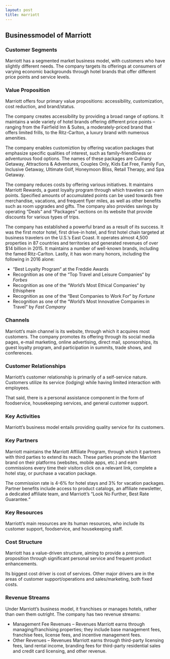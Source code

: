 ```yaml
---
layout: post
title: marriott
---
```


Businessmodel of Marriott
--------------------------

### Customer Segments

Marriott has a segmented market business model, with customers who have slightly different needs. The company targets its offerings at consumers of varying economic backgrounds through hotel brands that offer different price points and service levels.

### Value Proposition

Marriott offers four primary value propositions: accessibility, customization, cost reduction, and brand/status.

The company creates accessibility by providing a broad range of options. It maintains a wide variety of hotel brands offering different price points – ranging from the Fairfield Inn & Suites, a moderately-priced brand that offers limited frills, to the Ritz-Carlton, a luxury brand with numerous amenities.

The company enables customiztion by offering vacation packages that emphasize specific qualities of interest, such as family-friendliness or adventurous food options. The names of these packages are Culinary Getaway, Attractions & Adventures, Couples Only, Kids Eat Free, Family Fun, Inclusive Getaway, Ultimate Golf, Honeymoon Bliss, Retail Therapy, and Spa Getaway.

The company reduces costs by offering various initiatives. It maintains Marriott Rewards, a guest loyalty program through which travelers can earn points. Specified amounts of accumulated points can be used towards free merchandise, vacations, and frequent flyer miles, as well as other benefits such as room upgrades and gifts. The company also provides savings by operating “Deals” and “Packages” sections on its website that provide discounts for various types of trips.

The company has established a powerful brand as a result of its success. It was the first motor hotel, first drive-in hotel, and first hotel chain targeted at business travelers on the U.S.’s East Coast. It operates almost 4,500 properties in 87 countries and territories and generated revenues of over $14 billion in 2015. It maintains a number of well-known brands, including the famed Ritz-Carlton. Lastly, it has won many honors, including the following in 2016 alone:

 * “Best Loyalty Program“ at the Freddie Awards
* Recognition as one of the “Top Travel and Leisure Companies“ by *Forbes*
* Recognition as one of the “World’s Most Ethical Companies“ by Ethisphere
* Recognition as one of the “Best Companies to Work For“ by *Fortune*
* Recognition as one of the “World’s Most Innovative Companies in Travel“ by *Fast Company*
 ### Channels

Marriott’s main channel is its website, through which it acquires most customers. The company promotes its offering through its social media pages, e-mail marketing, online advertising, direct mail, sponsorships, its guest loyalty program, and participation in summits, trade shows, and conferences.

### Customer Relationships

Marriott’s customer relationship is primarily of a self-service nature. Customers utilize its service (lodging) while having limited interaction with employees.

That said, there is a personal assistance component in the form of foodservice, housekeeping services, and general customer support.

### Key Activities

Marriott’s business model entails providing quality service for its customers.

### Key Partners

Marriott maintains the Marriott Affiliate Program, through which it partners with third parties to extend its reach. These parties promote the Marriott brand on their platforms (websites, mobile apps, etc.) and earn commissions every time their visitors click on a relevant link, complete a hotel stay, or purchase a vacation package.

The commission rate is 4-6% for hotel stays and 3% for vacation packages. Partner benefits include access to product catalogs, an affiliate newsletter, a dedicated affiliate team, and Marriott’s “Look No Further, Best Rate Guarantee.“

### Key Resources

Marriott’s main resources are its human resources, who include its customer support, foodservice, and housekeeping staff.

### Cost Structure

Marriott has a value-driven structure, aiming to provide a premium proposition through significant personal service and frequent product enhancements.

Its biggest cost driver is cost of services. Other major drivers are in the areas of customer support/operations and sales/marketing, both fixed costs.

### Revenue Streams

Under Marriott’s business model, it franchises or manages hotels, rather than own them outright. The company has two revenue streams:

 * Management Fee Revenues – Revenues Marriott earns through managing/franchising properties; they include base management fees, franchise fees, license fees, and incentive management fees.
* Other Revenues – Revenues Marriott earns through third-party licensing fees, land rental income, branding fees for third-party residential sales and credit card licensing, and other revenue.
